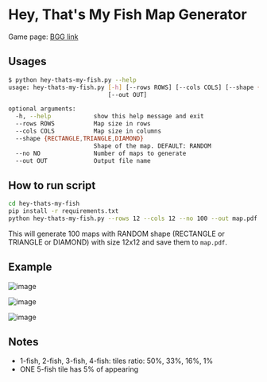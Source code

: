 # Hey, That's My Fish Map Generator

Game page: [BGG link](https://boardgamegeek.com/boardgame/8203/hey-s-my-fish)

## Usages

```bash
$ python hey-thats-my-fish.py --help
usage: hey-thats-my-fish.py [-h] [--rows ROWS] [--cols COLS] [--shape {RECTANGLE,TRIANGLE,DIAMOND}] [--no NO]
                            [--out OUT]

optional arguments:
  -h, --help            show this help message and exit
  --rows ROWS           Map size in rows
  --cols COLS           Map size in columns
  --shape {RECTANGLE,TRIANGLE,DIAMOND}
                        Shape of the map. DEFAULT: RANDOM
  --no NO               Number of maps to generate
  --out OUT             Output file name
```

## How to run script

```bash
cd hey-thats-my-fish
pip install -r requirements.txt
python hey-thats-my-fish.py --rows 12 --cols 12 --no 100 --out map.pdf
```

This will generate 100 maps with RANDOM shape (RECTANGLE or TRIANGLE or DIAMOND) with size 12x12 and save them to `map.pdf`.

## Example

![image](https://user-images.githubusercontent.com/39042628/178113474-4c93e9b3-af8c-40a5-8221-04ad34a8dec7.png)

![image](https://user-images.githubusercontent.com/39042628/178113501-42f4aed7-0392-4ff3-8d02-cd3b3e5a9160.png)

![image](https://user-images.githubusercontent.com/39042628/178113517-dba98d4d-03aa-46f9-851e-152116d761db.png)


## Notes

- 1-fish, 2-fish, 3-fish, 4-fish:  tiles ratio: 50%, 33%, 16%, 1%
- ONE 5-fish tile has 5% of appearing
